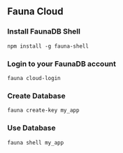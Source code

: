 ## Fauna Cloud

### Install FaunaDB Shell

```
npm install -g fauna-shell
```

### Login to your FaunaDB account

```
fauna cloud-login
```

### Create Database

```
fauna create-key my_app
```

### Use Database

```
fauna shell my_app
```
